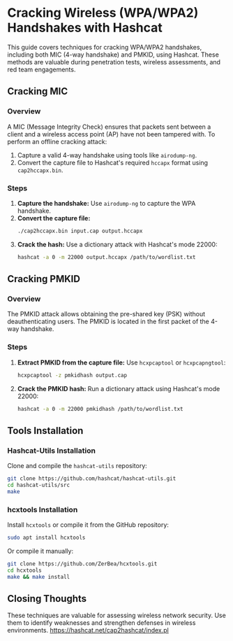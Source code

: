 
# Cracking Wireless (WPA/WPA2) Handshakes with Hashcat

This guide covers techniques for cracking WPA/WPA2 handshakes, including both MIC (4-way handshake) and PMKID, using Hashcat. These methods are valuable during penetration tests, wireless assessments, and red team engagements.

## Cracking MIC

### Overview
A MIC (Message Integrity Check) ensures that packets sent between a client and a wireless access point (AP) have not been tampered with. To perform an offline cracking attack:
1. Capture a valid 4-way handshake using tools like `airodump-ng`.
2. Convert the capture file to Hashcat's required `hccapx` format using `cap2hccapx.bin`.

### Steps
1. **Capture the handshake:**
   Use `airodump-ng` to capture the WPA handshake.
2. **Convert the capture file:**
   ```bash
   ./cap2hccapx.bin input.cap output.hccapx
   ```
3. **Crack the hash:**
   Use a dictionary attack with Hashcat's mode 22000:
   ```bash
   hashcat -a 0 -m 22000 output.hccapx /path/to/wordlist.txt
   ```

## Cracking PMKID

### Overview
The PMKID attack allows obtaining the pre-shared key (PSK) without deauthenticating users. The PMKID is located in the first packet of the 4-way handshake.

### Steps
1. **Extract PMKID from the capture file:**
   Use `hcxpcaptool` or `hcxpcapngtool`:
   ```bash
   hcxpcaptool -z pmkidhash output.cap
   ```
2. **Crack the PMKID hash:**
   Run a dictionary attack using Hashcat's mode 22000:
   ```bash
   hashcat -a 0 -m 22000 pmkidhash /path/to/wordlist.txt
   ```

## Tools Installation

### Hashcat-Utils Installation
Clone and compile the `hashcat-utils` repository:
```bash
git clone https://github.com/hashcat/hashcat-utils.git
cd hashcat-utils/src
make
```

### hcxtools Installation
Install `hcxtools` or compile it from the GitHub repository:
```bash
sudo apt install hcxtools
```
Or compile it manually:
```bash
git clone https://github.com/ZerBea/hcxtools.git
cd hcxtools
make && make install
```

## Closing Thoughts
These techniques are valuable for assessing wireless network security. Use them to identify weaknesses and strengthen defenses in wireless environments.
https://hashcat.net/cap2hashcat/index.pl
